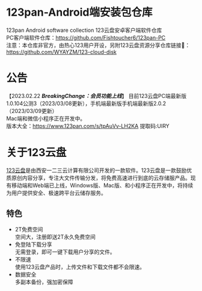 # 123pan-Android端安装包仓库
123pan Android software collection 123云盘安卓客户端软件仓库<br>
PC客户端软件仓库：https://github.com/Fishtoucher6/123pan-PC<br>
注意：本仓库非官方，由热心123用户开设，另附123云盘资源分享仓库链接🔗：https://github.com/WYAYZM/123-cloud-disk

# 公告
【2023.02.22 ***BreakingChange：会员功能上线***】
目前123云盘PC端最新版1.0.104公测3（2023/03/08更新），手机端最新版手机端最新版2.0.2（2023/03/09更新）<br>Mac端和微信小程序正在开发中。<br>
版本大全：https://www.123pan.com/s/tpAuVv-LH2KA 提取码:UIRY

# 关于123云盘
[123云盘](https://123pan.com/)是由西安一二三云计算有限公司开发的一款软件。123云盘是一款鼓励优质原创内容分享，专注大文件传输分发，将免费高速进行到底的云存储服产品。现有移动端和Web端已上线，Windows版、Mac版、和小程序正在开发中，将持续为用户提供安全、极速跨平台云储存服务。
## 特色
- 2T免费空间<br>
空间大，注册即送2T永久免费空间
- 免登陆下载分享<br>
无需登录，即可一键下载用户分享的文件。
- 不限速<br>
使用123云盘产品时，上传文件和下载文件都不会限速。
- 数据安全<br>
多副本备份，强加密保障
